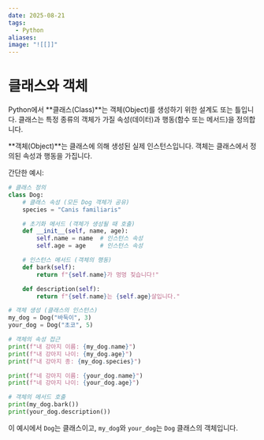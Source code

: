 ```yaml
---
date: 2025-08-21
tags:
  - Python
aliases:
image: "![[]]"
---
```


# 클래스와 객체

Python에서 **클래스(Class)**는 객체(Object)를 생성하기 위한 설계도 또는 틀입니다. 클래스는 특정 종류의 객체가 가질 속성(데이터)과 행동(함수 또는 메서드)을 정의합니다.

**객체(Object)**는 클래스에 의해 생성된 실제 인스턴스입니다. 객체는 클래스에서 정의된 속성과 행동을 가집니다.

간단한 예시:

```python
# 클래스 정의
class Dog:
    # 클래스 속성 (모든 Dog 객체가 공유)
    species = "Canis familiaris"

    # 초기화 메서드 (객체가 생성될 때 호출)
    def __init__(self, name, age):
        self.name = name  # 인스턴스 속성
        self.age = age    # 인스턴스 속성

    # 인스턴스 메서드 (객체의 행동)
    def bark(self):
        return f"{self.name}가 멍멍 짖습니다!"

    def description(self):
        return f"{self.name}는 {self.age}살입니다."

# 객체 생성 (클래스의 인스턴스)
my_dog = Dog("바둑이", 3)
your_dog = Dog("초코", 5)

# 객체의 속성 접근
print(f"내 강아지 이름: {my_dog.name}")
print(f"내 강아지 나이: {my_dog.age}")
print(f"내 강아지 종: {my_dog.species}")

print(f"네 강아지 이름: {your_dog.name}")
print(f"네 강아지 나이: {your_dog.age}")

# 객체의 메서드 호출
print(my_dog.bark())
print(your_dog.description())
```

이 예시에서 `Dog`는 클래스이고, `my_dog`와 `your_dog`는 `Dog` 클래스의 객체입니다.
